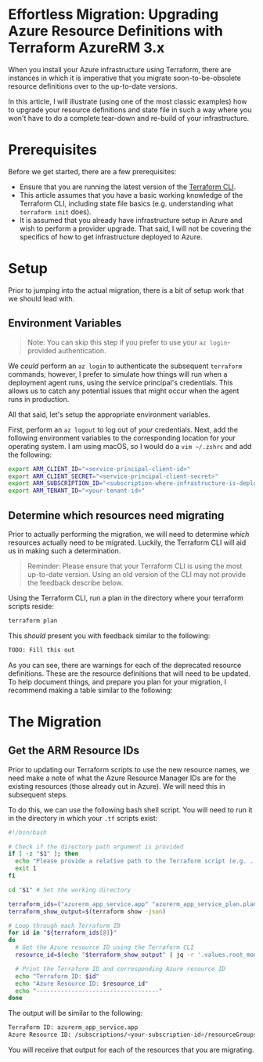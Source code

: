 # Effortless Migration: Upgrading Azure Resource Definitions with Terraform AzureRM 3.x

When you install your Azure infrastructure using Terraform, there are instances in which it is imperative that you migrate soon-to-be-obsolete resource definitions over to the up-to-date versions. 

In this article, I will illustrate (using one of the most classic examples) how to upgrade your resource definitions and state file in such a way where you won't have to do a complete tear-down and re-build of your infrastructure.

# Prerequisites

Before we get started, there are a few prerequisites:

- Ensure that you are running the latest version of the [Terraform CLI](https://developer.hashicorp.com/terraform/tutorials/aws-get-started/install-cli#install-terraform).
- This article assumes that you have a basic working knowledge of the Terraform CLI, including state file basics (e.g. understanding what `terraform init` does).
- It is assumed that you already have infrastructure setup in Azure and wish to perform a provider upgrade. That said, I will not be covering the specifics of how to get infrastructure deployed to Azure.

# Setup

Prior to jumping into the actual migration, there is a bit of setup work that we should lead with.

## Environment Variables

> Note: You can skip this step if you prefer to use your `az login`-provided authentication.

We *could* perform an `az login` to authenticate the subsequent `terraform` commands; however, I prefer to simulate how things will run when a deployment agent runs, using the service principal's credentials. This allows us to catch any potential issues that might occur when the agent runs in production.

All that said, let's setup the appropriate environment variables.

First, perform an `az logout` to log out of *your* credentials. Next, add the following environment variables to the corresponding location for your operating system. I am using macOS, so I would do a `vim ~/.zshrc` and add the following:

```bash
export ARM_CLIENT_ID="<service-principal-client-id>"
export ARM_CLIENT_SECRET="<service-principal-client-secret>"
export ARM_SUBSCRIPTION_ID="<subscription-where-infrastructure-is-deployed>"
export ARM_TENANT_ID="<your-tenant-id>"
```

## Determine which resources need migrating

Prior to actually performing the migration, we will need to determine *which* resources actually need to be migrated. Luckily, the Terraform CLI will aid us in making such a determination.

> Reminder: Please ensure that your Terraform CLI is using the most up-to-date version. Using an old version of the CLI may not provide the feedback describe below.

Using the Terraform CLI, run a plan in the directory where your terraform scripts reside:

```bash
terraform plan
```

This *should* present you with feedback similar to the following:

```bash
TODO: Fill this out
```

As you can see, there are warnings for each of the deprecated resource definitions. These are the resource definitions that will need to be updated. To help document things, and prepare you plan for your migration, I recommend making a table similar to the following:



# The Migration

## Get the ARM Resource IDs

Prior to updating our Terraform scripts to use the new resource names, we need make a note of what the Azure Resource Manager IDs are for the existing resources (those already out in Azure). We will need this in subsequent steps.

To do this, we can use the following bash shell script. You will need to run it in the directory in which your `.tf` scripts exist:

```bash
#!/bin/bash

# Check if the directory path argument is provided
if [ -z "$1" ]; then
  echo "Please provide a relative path to the Terraform script (e.g. ../v2.99) as an argument."
  exit 1
fi

cd "$1" # Set the working directory

terraform_ids=("azurerm_app_service.app" "azurerm_app_service_plan.plan")
terraform_show_output=$(terraform show -json)

# Loop through each Terraform ID
for id in "${terraform_ids[@]}"
do
  # Get the Azure resource ID using the Terraform CLI
  resource_id=$(echo "$terraform_show_output" | jq -r '.values.root_module.resources[] | select(.address == "'${id}'") | .values.id')

  # Print the Terraform ID and corresponding Azure resource ID
  echo "Terraform ID: $id"
  echo "Azure Resource ID: $resource_id"
  echo "-----------------------------------"
done
```

The output will be similar to the following:

```bash
Terraform ID: azurerm_app_service.app
Azure Resource ID: /subscriptions/<your-subscription-id>/resourceGroups/rg-azurerm-upgrade-demo/providers/Microsoft.Web/sites/app-azurerm-upgrade-demo
```

You will receive that output for each of the resources that you are migrating.